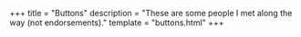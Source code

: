 +++
title = "Buttons"
description = "These are some people I met along the way (not endorsements)."
template = "buttons.html"
+++
